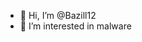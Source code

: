 - 👋 Hi, I’m @Bazill12
- 👀 I’m interested in malware

<!---
Bazill12/Bazill12 is a ✨ special ✨ repository because its `README.md` (this file) appears on your GitHub profile.
You can click the Preview link to take a look at your changes.
--->
